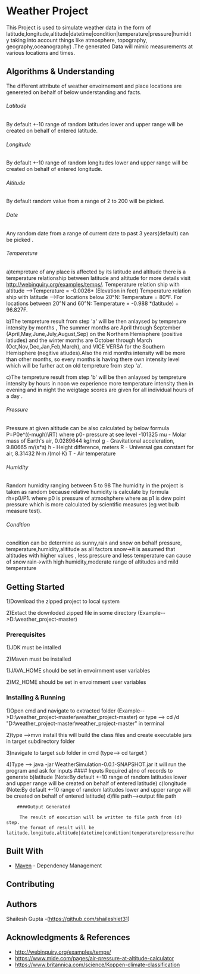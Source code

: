 # Weather Project

This Project is used to simulate weather data in the form 
of latitude,longitude,altitude|datetime|condition|temperature|pressure|humidity taking into account things like
atmosphere, topography, geography,oceanography) .The generated Data will mimic measurements at various locations and times.

## Algorithms & Understanding

The different attribute of weather envoirnement and place locations are genereted on behalf of below understanding and facts.

###### Latitude
By default +-10 range of random latitudes lower and upper range will be created on behalf of entered latitude.

###### Longitude
By default +-10 range of random longitudes lower and upper range will be created on behalf of entered longitude.

###### Altitude
By default random value from a range of 2 to 200 will be picked.

###### Date
Any random date from a range of current date to past 3 years(default) can be picked .

###### Tempereture
   a)tempreture of any place is affected by its latitude and altitude there is a temperature relationship between
   latitude and altitude for more details  visit http://webinquiry.org/examples/temps/.
    Temperature relation ship with altitude -->Temperature = -0.0026* (Elevation in feet) 
    Temperature relation ship with latitude -->For locations below 20°N: Temperature = 80°F.
    For locations between 20°N and 60°N: Temperature = -0.988 *(latitude) + 96.827F.

   b)The tempreture result from step 'a' will be then anlaysed by tempreture intensity by months ,
   The summer months are April through September (April,May,June,July,August,Sep) on the Northern Hemisphere (positive latiudes)
   and the winter months are October through March (Oct,Nov,Dec,Jan,Feb,March), and VICE VERSA for the Southern Hemisphere
   (negitive atiudes).Also the mid months intensity will be more than other months, so every months is having there
   own intensity level which will be furher act on old tempreture from step 'a'.
             
  c)The tempreture result from step 'b' will be then anlaysed by tempreture intensity by hours in noon we
    experience more temperature intensity then in evening and in night the weigtage scores are given for all individual hours of a day .

###### Pressure
  Pressure at given altitude can be also calculated by below formula
    P=P0e^((-mu*g*h)\RT)
    where
    p0- pressure at see level -101325
    mu - Molar mass of Earth's air, 0.0289644 kg/mol
    g - Gravitational acceleration, 9.80665 m/(s*s)
    h - Height difference, meters
    R - Universal gas constant for air, 8.31432 N·m /(mol·K)
    T - Air temperature
          
###### Humidity
   Random humidity ranging between  5 to 98
       The humidity in the project is taken as random because relative humidity is calculate by formula rh=p0/P1.
       where p0 is pressure of atmoshphere where as p1 is dew point pressure which is more calculated  by scientific measures
       (eg wet bulb measure test).
       
###### Condition 
   condition can be determine as sunny,rain  and snow on behalf pressure, temperature,humidity,alititude as all factors
   snow->it is assumed that altitudes with higher values , less pressure and less temperature can cause of snow
   rain->with high humidity,moderate range of altitudes and mild temperature

## Getting Started
1)Download the zipped project to local system 

2)Extact the downloded zipped file in some directory (Example-->D:\weather_project-master)

### Prerequisites
1)JDK must be intalled 

2)Maven must be installed 

1)JAVA_HOME should be set in envoirnment user variables

2)M2_HOME should be set in envoirnment user variables


### Installing & Running

1)Open cmd and navigate to extracted folder (Example-->D:\weather_project-master\weather_project-master)
or type -->
cd /d "D:\weather_project-master\weather_project-master" 
in terminal

2)type -->mvn install
this will build the class files and create executable jars in target subdirectory folder

3)navigate to target sub folder in cmd (type--> cd target ) 

4)Type --> java -jar WeatherSimulation-0.0.1-SNAPSHOT.jar
it will run the program and ask for inputs
        #### Inputs Required
          a)no of records to generate
          b)latitude  (Note:By default +-10 range of random latitudes lower and upper range will be created on behalf of entered latitude)
          c)longitude  (Note:By default +-10 range of random latitudes lower and upper range will be created on behalf of entered latitude)
          d)file path-->output file path 

        ####Output Generated
         
         The result of execution will be written to file path from (d) step.
         the format of result will be latitude,longitude,altitude|datetime|condition|temperature|pressure|humidity



## Built With


* [Maven](https://maven.apache.org/) - Dependency Management


## Contributing


## Authors

Shailesh Gupta -(https://github.com/shaileshiet31)


## Acknowledgments & References

* http://webinquiry.org/examples/temps/
* https://www.mide.com/pages/air-pressure-at-altitude-calculator
* https://www.britannica.com/science/Koppen-climate-classification


